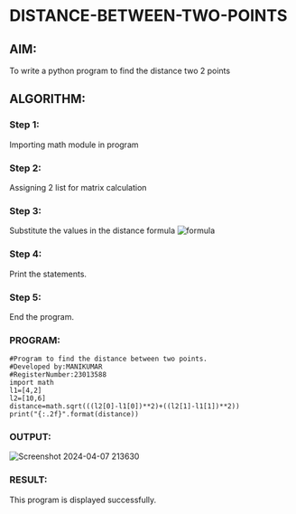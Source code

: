 # DISTANCE-BETWEEN-TWO-POINTS

## AIM:
To write a python program to find the distance two 2 points
## ALGORITHM:
### Step 1:
Importing math module in program
### Step 2:
Assigning 2 list for matrix calculation
### Step 3: 
Substitute the values in the distance formula  ![formula](/formula.JPG)
### Step 4:
Print the statements.
### Step 5:
End the program.
### PROGRAM:
```
#Program to find the distance between two points.
#Developed by:MANIKUMAR
#RegisterNumber:23013588
import math
l1=[4,2]
l2=[10,6]
distance=math.sqrt(((l2[0]-l1[0])**2)+((l2[1]-l1[1])**2))
print("{:.2f}".format(distance))
```
  


### OUTPUT:
![Screenshot 2024-04-07 213630](https://github.com/MANIKUMARDK/DISTANCE-BETWEEN-TWO-POINTS/assets/147215581/f469a533-a361-4572-a1ad-1126c7e89fd8)



### RESULT:
This program is displayed successfully.
